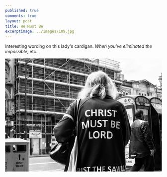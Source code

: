 ```yaml
---
published: true
comments: true
layout: post
title: He Must Be
excerptimage: ../images/109.jpg
---
```


Interesting wording on this lady's cardigan. _When you've eliminated the impossible_, etc. 

[![Image 109/365	25mm	f/8.0	ISO400	1/160](../images/109.jpg)](https://www.flickr.com/photos/tmadhavan/16639809474/)